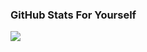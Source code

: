 ### GitHub Stats For Yourself

<img align="left" src="https://github-readme-stats.vercel.app/api/top-langs/?username=romartiny&layout=demo&theme=dark">
